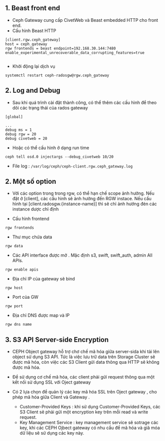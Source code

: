 


## 1. Beast front end

- Ceph Gateway cung cấp CivetWeb và Beast embedded HTTP cho front end.
- Cấu hình Beast HTTP
```
[client.rgw.ceph_gateway]
host = ceph_gateway
rgw frontends = beast endpoint=192.168.30.144:7480
enable_experimental_unrecoverable_data_corrupting_features=true


```

- Khởi động lại dịch vụ
```
systemctl restart ceph-radosgw@rgw.ceph_gateway

```


## 2. Log and Debug

- Sau khi quá trình cài đặt thành công, có thể thêm các cấu hình để theo dõi các trạng thái của rados gateway
```
[global]

...
debug ms = 1
debug rgw = 20
debug civetweb = 20
```

- Hoặc có thể cấu hình ở dạng run time
```
ceph tell osd.0 injectargs --debug_civetweb 10/20
```

- File log : `/var/log/ceph/ceph-client.rgw.ceph_gateway.log`


## 2. Một số option 

- Với các option trong trong rgw, có thể hạn chế scope ảnh hưởng. Nếu đặt ở [client], các cấu hình sẽ ảnh hưởng đến RGW instace. Nếu cấu hình tại  [client.radosgw.{instance-name}] thì sẽ chỉ ảnh hướng đén các instance dược chỉ định 


- Cấu hình frontend
```
rgw frontends

```

- Thư mục chứa data 
```
rgw data

```

- Các API interface được mở . Mặc định s3, swift, swift_auth, admin All APIs.
```
rgw enable apis
```

- Địa chỉ IP của gateway sẽ bind 
```
rgw host
```

- Port của GW 
```
rgw port
```

- Địa chỉ DNS được map và IP 
```
rgw dns name
```

## 3. S3 API Server-side Encryption

- CEPH Object gateway hỗ trợ chơ chế mã hóa giữa server-sida khi tải lên object sử dụng S3 API. Tức là việc lưu trữ data trên Storage Cluster sẽ được mã hóa, còn việc các S3 Client gửi data thông qua HTTP sẽ không được mã hóa. 

- Để sử dụng cơ chế mã hóa, các client phải gửi request thông qua một kết nối sử dụng SSL với Oject gateway 

- Có 2 lựa chọn để quản lý các key mã hóa SSL trên Oject gateway , cho phép mã hóa giữa Client và Gateway . 
    - Customer-Provided Keys : khi sử dụng Customer-Provided Keys, các S3 Client sẽ phải gửi một  encryption key  trên mỗi read và write request. 
    - Key Management Service :  key management service sẽ sotrage các key, khi các CEPH Ojbect gateway có nhu cầu để mã hóa và giã móa dữ liệu sẽ sử dụng các key này.

